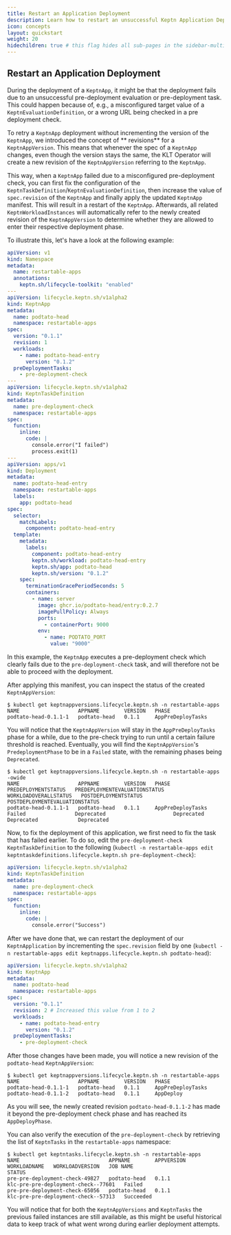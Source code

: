 ```yaml
---
title: Restart an Application Deployment
description: Learn how to restart an unsuccessful Keptn Application Deployment.
icon: concepts
layout: quickstart
weight: 20
hidechildren: true # this flag hides all sub-pages in the sidebar-multicard.html
---
```


## Restart an Application Deployment

During the deployment of a `KeptnApp`, it might be that the deployment fails due to an unsuccessful pre-deployment
evaluation or pre-deployment task.
This could happen because of, e.g., a misconfigured target value of a `KeptnEvaluationDefinition`, or a wrong URL being
checked in a pre deployment check.

To retry a `KeptnApp` deployment without incrementing the version of the `KeptnApp`, we introduced the concept of **
revisions** for a `KeptnAppVersion`. This means that
whenever the spec of a `KeptnApp` changes, even though the version stays the same, the KLT Operator will create a new
revision of the `KeptnAppVersion` referring to the `KeptnApp`.

This way, when a `KeptnApp` failed due to a misconfigured pre-deployment check, you can first fix the configuration of
the `KeptnTaskDefinition`/`KeptnEvaluationDefinition`, then
increase the value of `spec.revision` of the `KeptnApp` and finally apply the updated `KeptnApp` manifest.
This will result in a restart of the `KeptnApp`.
Afterwards, all related `KeptnWorkloadInstances` will automatically refer to the newly
created revision of the `KeptnAppVersion` to determine whether they are allowed to enter their respective deployment
phase.

To illustrate this, let's have a look at the following example:

```yaml
apiVersion: v1
kind: Namespace
metadata:
  name: restartable-apps
  annotations:
    keptn.sh/lifecycle-toolkit: "enabled"
---
apiVersion: lifecycle.keptn.sh/v1alpha2
kind: KeptnApp
metadata:
  name: podtato-head
  namespace: restartable-apps
spec:
  version: "0.1.1"
  revision: 1
  workloads:
    - name: podtato-head-entry
      version: "0.1.2"
  preDeploymentTasks:
    - pre-deployment-check
---
apiVersion: lifecycle.keptn.sh/v1alpha2
kind: KeptnTaskDefinition
metadata:
  name: pre-deployment-check
  namespace: restartable-apps
spec:
  function:
    inline:
      code: |
        console.error("I failed")
        process.exit(1)
---
apiVersion: apps/v1
kind: Deployment
metadata:
  name: podtato-head-entry
  namespace: restartable-apps
  labels:
    app: podtato-head
spec:
  selector:
    matchLabels:
      component: podtato-head-entry
  template:
    metadata:
      labels:
        component: podtato-head-entry
        keptn.sh/workload: podtato-head-entry
        keptn.sh/app: podtato-head
        keptn.sh/version: "0.1.2"
    spec:
      terminationGracePeriodSeconds: 5
      containers:
        - name: server
          image: ghcr.io/podtato-head/entry:0.2.7
          imagePullPolicy: Always
          ports:
            - containerPort: 9000
          env:
            - name: PODTATO_PORT
              value: "9000"
```

In this example, the `KeptnApp` executes a pre-deployment check which clearly fails due to the `pre-deployment-check`
task, and will therefore not be able to proceed with the deployment.

After applying this manifest, you can inspect the status of the created `KeptnAppVersion`:

```shell
$ kubectl get keptnappversions.lifecycle.keptn.sh -n restartable-apps
NAME                   APPNAME        VERSION   PHASE
podtato-head-0.1.1-1   podtato-head   0.1.1     AppPreDeployTasks
```

You will notice that the `KeptnAppVersion` will stay in the `AppPreDeployTasks` phase for a while, due to the pre-check
trying to run until a certain failure threshold is reached.
Eventually, you will find the `KeptnAppVersion`'s `PredeploymentPhase` to be in a `Failed` state, with the remaining
phases being `Deprecated`.

<!-- markdownlint-disable MD013 -->
```shell
$ kubectl get keptnappversions.lifecycle.keptn.sh -n restartable-apps -owide
NAME                   APPNAME        VERSION   PHASE               PREDEPLOYMENTSTATUS   PREDEPLOYMENTEVALUATIONSTATUS   WORKLOADOVERALLSTATUS   POSTDEPLOYMENTSTATUS   POSTDEPLOYMENTEVALUATIONSTATUS
podtato-head-0.1.1-1   podtato-head   0.1.1     AppPreDeployTasks   Failed                Deprecated                      Deprecated              Deprecated             Deprecated
```
<!-- markdownlint-enable MD013 -->

Now, to fix the deployment of this application, we first need to fix the task that has failed earlier.
To do so, edit the `pre-deployment-check` `KeptnTaskDefinition` to the
following (`kubectl -n restartable-apps edit keptntaskdefinitions.lifecycle.keptn.sh pre-deployment-check`):

```yaml
apiVersion: lifecycle.keptn.sh/v1alpha2
kind: KeptnTaskDefinition
metadata:
  name: pre-deployment-check
  namespace: restartable-apps
spec:
  function:
    inline:
      code: |
        console.error("Success")
```

After we have done that, we can restart the deployment of our `KeptnApplication` by incrementing the `spec.revision`
field by one
(`kubectl -n restartable-apps edit keptnapps.lifecycle.keptn.sh podtato-head`):

```yaml
apiVersion: lifecycle.keptn.sh/v1alpha2
kind: KeptnApp
metadata:
  name: podtato-head
  namespace: restartable-apps
spec:
  version: "0.1.1"
  revision: 2 # Increased this value from 1 to 2
  workloads:
    - name: podtato-head-entry
      version: "0.1.2"
  preDeploymentTasks:
    - pre-deployment-check
```

After those changes have been made, you will notice a new revision of the `podtato-head` `KeptnAppVersion`:

```shell
$ kubectl get keptnappversions.lifecycle.keptn.sh -n restartable-apps       
NAME                   APPNAME        VERSION   PHASE
podtato-head-0.1.1-1   podtato-head   0.1.1     AppPreDeployTasks
podtato-head-0.1.1-2   podtato-head   0.1.1     AppDeploy
```

As you will see, the newly created revision `podtato-head-0.1.1-2` has made it beyond the pre-deployment check phase and
has reached its `AppDeployPhase`.

You can also verify the execution of the `pre-deployment-check` by retrieving the list of `KeptnTasks` in
the `restartable-apps` namespace:

<!-- markdownlint-disable MD013 -->
```shell
$ kubectl get keptntasks.lifecycle.keptn.sh -n restartable-apps
NAME                             APPNAME        APPVERSION   WORKLOADNAME   WORKLOADVERSION   JOB NAME                              STATUS
pre-pre-deployment-check-49827   podtato-head   0.1.1                                         klc-pre-pre-deployment-check--77601   Failed
pre-pre-deployment-check-65056   podtato-head   0.1.1                                         klc-pre-pre-deployment-check--57313   Succeeded
```
<!-- markdownlint-enable MD013 -->

You will notice that for both the `KeptnAppVersions` and `KeptnTasks` the previous failed instances are still available,
as this might be useful historical data to keep track of
what went wrong during earlier deployment attempts.
